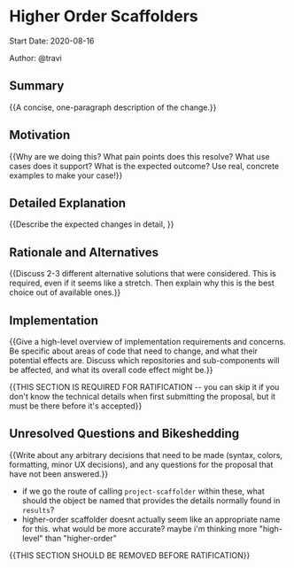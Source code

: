 # Higher Order Scaffolders

Start Date: 2020-08-16

Author: @travi

## Summary

{{A concise, one-paragraph description of the change.}}

## Motivation

{{Why are we doing this? What pain points does this resolve? What use cases does
it support? What is the expected outcome? Use real, concrete examples to make
your case!}}

## Detailed Explanation

{{Describe the expected changes in detail, }}

## Rationale and Alternatives

{{Discuss 2-3 different alternative solutions that were considered. This is
required, even if it seems like a stretch. Then explain why this is the best
choice out of available ones.}}

## Implementation

{{Give a high-level overview of implementation requirements and concerns. Be
specific about areas of code that need to change, and what their potential
effects are. Discuss which repositories and sub-components will be affected, and
what its overall code effect might be.}}

{{THIS SECTION IS REQUIRED FOR RATIFICATION -- you can skip it if you don't know
the technical details when first submitting the proposal, but it must be there
before it's accepted}}

## Unresolved Questions and Bikeshedding

{{Write about any arbitrary decisions that need to be made (syntax, colors,
formatting, minor UX decisions), and any questions for the proposal that have
not been answered.}}

* if we go the route of calling `project-scaffolder` within these, what should
  the object be named that provides the details normally found in `results`?
* higher-order scaffolder doesnt actually seem like an appropriate name for
  this. what would be more accurate? maybe i'm thinking more "high-level" than
  "higher-order"

{{THIS SECTION SHOULD BE REMOVED BEFORE RATIFICATION}}
